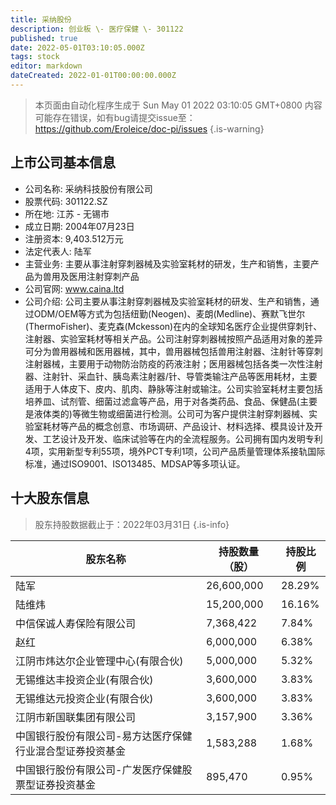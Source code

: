 ```yaml
---
title: 采纳股份
description: 创业板 \- 医疗保健 \- 301122
published: true
date: 2022-05-01T03:10:05.000Z
tags: stock
editor: markdown
dateCreated: 2022-01-01T00:00:00.000Z
---
```


> 本页面由自动化程序生成于 Sun May 01 2022 03:10:05 GMT+0800
> 内容可能存在错误，如有bug请提交issue至：https://github.com/Eroleice/doc-pi/issues
{.is-warning}

## 上市公司基本信息
- 公司名称: 采纳科技股份有限公司
- 股票代码: 301122.SZ
- 所在地: 江苏 - 无锡市
- 成立日期: 2004年07月23日
- 注册资本: 9,403.512万元
- 法定代表人: 陆军
- 主营业务: 主要从事注射穿刺器械及实验室耗材的研发，生产和销售，主要产品为兽用及医用注射穿刺产品
- 公司官网: www.caina.ltd
- 公司介绍: 公司主要从事注射穿刺器械及实验室耗材的研发、生产和销售，通过ODM/OEM等方式为包括纽勤(Neogen)、麦朗(Medline)、赛默飞世尔(ThermoFisher)、麦克森(Mckesson)在内的全球知名医疗企业提供穿刺针、注射器、实验室耗材等相关产品。公司注射穿刺器械按照产品适用对象的差异可分为兽用器械和医用器械，其中，兽用器械包括兽用注射器、注射针等穿刺注射器械，主要用于动物防治防疫的药液注射；医用器械包括各类一次性注射器、注射针、采血针、胰岛素注射器/针、导管类输注产品等医用耗材，主要适用于人体皮下、皮内、肌肉、静脉等注射或输注。公司实验室耗材主要包括培养皿、试剂管、细菌过滤盒等产品，用于对各类药品、食品、保健品(主要是液体类的)等微生物或细菌进行检测。公司可为客户提供注射穿刺器械、实验室耗材等产品的概念创意、市场调研、产品设计、材料选择、模具设计及开发、工艺设计及开发、临床试验等在内的全流程服务。公司拥有国内发明专利4项，实用新型专利55项，境外PCT专利1项，公司产品质量管理体系接轨国际标准，通过ISO9001、ISO13485、MDSAP等多项认证。


## 十大股东信息
> 股东持股数据截止于：2022年03月31日
{.is-info}

| 股东名称 | 持股数量（股） | 持股比例 |
| --- | --- | --- |
| 陆军 | 26,600,000 | 28.29% |
| 陆维炜 | 15,200,000 | 16.16% |
| 中信保诚人寿保险有限公司 | 7,368,422 | 7.84% |
| 赵红 | 6,000,000 | 6.38% |
| 江阴市炜达尔企业管理中心(有限合伙) | 5,000,000 | 5.32% |
| 无锡维达丰投资企业(有限合伙) | 3,600,000 | 3.83% |
| 无锡维达元投资企业(有限合伙) | 3,600,000 | 3.83% |
| 江阴市新国联集团有限公司 | 3,157,900 | 3.36% |
| 中国银行股份有限公司-易方达医疗保健行业混合型证券投资基金 | 1,583,288 | 1.68% |
| 中国银行股份有限公司-广发医疗保健股票型证券投资基金 | 895,470 | 0.95% |




